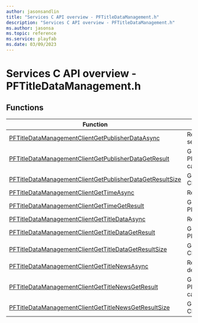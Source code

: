 ```yaml
---
author: jasonsandlin
title: "Services C API overview - PFTitleDataManagement.h"
description: "Services C API overview - PFTitleDataManagement.h"
ms.author: jasonsa
ms.topic: reference
ms.service: playfab
ms.date: 03/09/2023
---
```


# Services C API overview - PFTitleDataManagement.h

  
## Functions  

| Function | Description |  
| --- | --- |  
| [PFTitleDataManagementClientGetPublisherDataAsync](functions/pftitledatamanagementclientgetpublisherdataasync.md) | Retrieves the key-value store of custom publisher settings |  
| [PFTitleDataManagementClientGetPublisherDataGetResult](functions/pftitledatamanagementclientgetpublisherdatagetresult.md) | Gets the result of a successful PFTitleDataManagementClientGetPublisherDataAsync call. |  
| [PFTitleDataManagementClientGetPublisherDataGetResultSize](functions/pftitledatamanagementclientgetpublisherdatagetresultsize.md) | Get the size in bytes needed to store the result of a ClientGetPublisherData call. |  
| [PFTitleDataManagementClientGetTimeAsync](functions/pftitledatamanagementclientgettimeasync.md) | Retrieves the current server time |  
| [PFTitleDataManagementClientGetTimeGetResult](functions/pftitledatamanagementclientgettimegetresult.md) | Gets the result of a successful PFTitleDataManagementClientGetTimeAsync call. |  
| [PFTitleDataManagementClientGetTitleDataAsync](functions/pftitledatamanagementclientgettitledataasync.md) | Retrieves the key-value store of custom title settings |  
| [PFTitleDataManagementClientGetTitleDataGetResult](functions/pftitledatamanagementclientgettitledatagetresult.md) | Gets the result of a successful PFTitleDataManagementClientGetTitleDataAsync call. |  
| [PFTitleDataManagementClientGetTitleDataGetResultSize](functions/pftitledatamanagementclientgettitledatagetresultsize.md) | Get the size in bytes needed to store the result of a ClientGetTitleData call. |  
| [PFTitleDataManagementClientGetTitleNewsAsync](functions/pftitledatamanagementclientgettitlenewsasync.md) | Retrieves the title news feed, as configured in the developer portal |  
| [PFTitleDataManagementClientGetTitleNewsGetResult](functions/pftitledatamanagementclientgettitlenewsgetresult.md) | Gets the result of a successful PFTitleDataManagementClientGetTitleNewsAsync call. |  
| [PFTitleDataManagementClientGetTitleNewsGetResultSize](functions/pftitledatamanagementclientgettitlenewsgetresultsize.md) | Get the size in bytes needed to store the result of a ClientGetTitleNews call. |  
